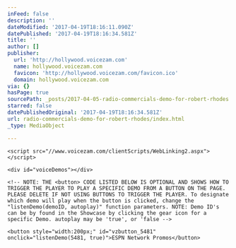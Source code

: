```yaml
---
inFeed: false
description: ''
dateModified: '2017-04-19T18:16:11.090Z'
datePublished: '2017-04-19T18:16:34.581Z'
title: ''
author: []
publisher:
  url: 'http://hollywood.voicezam.com'
  name: hollywood.voicezam.com
  favicon: 'http://hollywood.voicezam.com/favicon.ico'
  domain: hollywood.voicezam.com
via: {}
hasPage: true
sourcePath: _posts/2017-04-05-radio-commercials-demo-for-robert-rhodes.md
starred: false
datePublishedOriginal: '2017-04-19T18:16:34.581Z'
url: radio-commercials-demo-for-robert-rhodes/index.html
_type: MediaObject

---
```

<script>
        /* Enter your account ID. You can find this under the Menu item: Help | About */
        var ACCOUNT_ID = '59726249-0194-4a86-836b-3cc182b9c151';
    
        /* Enter the title of this page. Clicks will appear in your Zamtistics */
        var PAGE_NAME = 'Demos page for Robert Rhodes';
    
        /* NOTE: value can be either 'inline' OR 'popup' */
        var RENDER_MODE = 'inline';
    
        /* Enter a Demo ID for the default demo to display when the player launches
          NOTE: Demo ID's can be by found in the Showcase by clicking the
          gear icon for a specific Demo */
        var DEFAULT_DEMO = null ;  /*  Use Account Default ; */
    
        /* Handle AutoPlay On PageLoad */
        var AUTO_PLAY = false;
    
        /* Option to show contacts button in player */
        var SHOW_CONTACTS = true;
    </script>
    
    
    <script src="//www.voicezam.com/clientScripts/WebLinking2.aspx"></script>
    
    <div id="voiceDemos"></div>
    
    <!-- NOTE: THE <button> CODE LISTED BELOW IS OPTIONAL AND SHOWS HOW TO TRIGGER THE PLAYER TO PLAY A SPECIFIC DEMO FROM A BUTTON ON THE PAGE. PLEASE DELETE IF NOT USING BUTTONS TO TRIGGER THE PLAYER. To designate which demo will play when the button is clicked, change the "listenDemo(demoID, autoplay)" function parameters. NOTE: Demo ID's can be by found in the Showcase by clicking the gear icon for a specific Demo. autoplay may be 'true', or 'false -->
    
    <button style="width:200px;" id="vzbutton_5481" onclick="listenDemo(5481, true)">ESPN Network Promos</button>